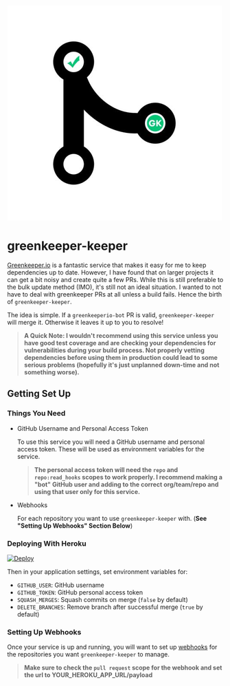 ![greenkeeper-keeper](./assets/greenkeeper-keeper-bot.jpg)

# greenkeeper-keeper

[Greenkeeper.io](https://greenkeeper.io/) is a fantastic service that makes it easy for me to keep dependencies up to date. However, I have found that on larger projects it can get a bit noisy and create quite a few PRs. While this is still preferable to the bulk update method (IMO), it's still not an ideal situation. I wanted to not have to deal with greenkeeper PRs at all unless a build fails. Hence the birth of `greenkeeper-keeper`.

The idea is simple. If a `greenkeeperio-bot` PR is valid, `greenkeeper-keeper` will merge it. Otherwise it leaves it up to you to resolve!

> **A Quick Note: I wouldn't recommend using this service unless you have good test coverage and are checking your dependencies for vulnerabilities during your build process. Not properly vetting dependencies before using them in production could lead to some serious problems (hopefully it's just unplanned down-time and not something worse).**

## Getting Set Up

### Things You Need

- GitHub Username and Personal Access Token

  To use this service you will need a GitHub username and personal access token. These will be used as environment variables for the service.

  > **The personal access token will need the `repo` and `repo:read_hooks` scopes to work properly. I recommend making a "bot" GitHub user and adding to the correct org/team/repo and using that user only for this service.**

- Webhooks

  For each repository you want to use `greenkeeper-keeper` with. (**See "Setting Up Webhooks" Section Below**)


### Deploying With Heroku

[![Deploy](https://www.herokucdn.com/deploy/button.svg)](https://heroku.com/deploy)

Then in your application settings, set environment variables for:

- `GITHUB_USER`: GitHub username
- `GITHUB_TOKEN`: GitHub personal access token
- `SQUASH_MERGES`: Squash commits on merge (`false` by default)
- `DELETE_BRANCHES`: Remove branch after successful merge (`true` by default)

### Setting Up Webhooks

Once your service is up and running, you will want to set up [webhooks](https://developer.github.com/webhooks) for the repositories you want `greenkeeper-keeper` to manage.

> **Make sure to check the `pull request` scope for the webhook and set the url to YOUR_HEROKU_APP_URL/payload**
